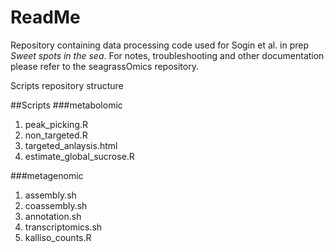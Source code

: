 # ReadMe
Repository containing data processing code used for Sogin et al. in prep *Sweet spots in the sea*. For notes, troubleshooting and other documentation please refer to the seagrassOmics repository. 


Scripts repository structure

##Scripts
###metabolomic
1. peak_picking.R
2. non_targeted.R
3. targeted_anlaysis.html
4. estimate_global_sucrose.R
    
###metagenomic
1. assembly.sh
2. coassembly.sh
3. annotation.sh
4. transcriptomics.sh
5. kalliso_counts.R
   
  